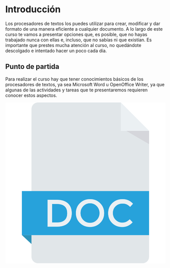 # Introducción

Los procesadores de textos los puedes utilizar para crear, modificar y dar formato
de una manera eficiente a cualquier documento. A lo largo de este curso te vamos
a presentar opciones que, es posible, que no hayas trabajado nunca con ellas e,
incluso, que no sabías ni que existían.
Es importante que prestes mucha atención al curso, no quedándote descolgado e
intentado hacer un poco cada día.

## Punto de partida

Para realizar el curso hay que tener conocimientos básicos de los procesadores de
textos, ya sea Microsoft Word u OpenOffice Writer, ya que algunas de las
actividades y tareas que te presentaremos requieren conocer estos aspectos.

![](img/doc.svg)
